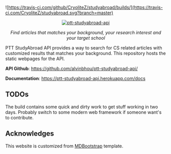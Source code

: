 ![https://travis-ci.com/github/CryoliteZ/studyabroad/builds/](https://travis-ci.com/CryoliteZ/studyabroad.svg?branch=master)

<p align="center">
  <a href="https://github.com/CryoliteZ/ptt-studyabroad-api/"><img src="https://i.imgur.com/Ts8E9MU.png" alt="ptt-studyabroad-api"/></a>
</p>

<p align="center">
    <em> Find articles that matches your background, your research interest and your target school</em>
</p>

PTT StudyAbroad API provides a way to search for CS related articles with customized results that matches your background. This repository hosts the static webpages for the API.

**API Github**: https://github.com/alvinbhou/ptt-studyabroad-api/

**Documentation**: https://ptt-studyabroad-api.herokuapp.com/docs  

## TODOs

The build contains some quick and dirty work to get stuff working in two days. Probably switch to some modern web framework if someone want's to contribute.

## Acknowledges

This website is customized from [MDBootstrap](https://mdbootstrap.com/) template.



